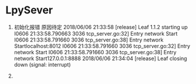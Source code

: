 LpySever
========
1.  初始化报错 原因待定
2018/06/06 21:33:58 [release] Leaf 1.1.2 starting up
I0606 21:33:58.790663    3036 tcp_server.go:32] Entry network Start
I0606 21:33:58.791660    3036 tcp_server.go:38] Entry network Startlocalhost:8012
I0606 21:33:58.791660    3036 tcp_server.go:32] Entry network Start
I0606 21:33:58.791660    3036 tcp_server.go:38] Entry network Start127.0.0.1:8888
2018/06/06 21:34:04 [release] Leaf closing down (signal: interrupt)

2. 
